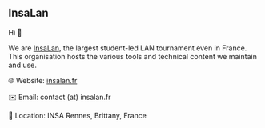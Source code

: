 ## InsaLan

Hi 👋

We are [InsaLan](https://insalan.fr), the largest student-led LAN tournament even in France.
This organisation hosts the various tools and technical content we maintain and use.

🌐 Website: [insalan.fr](https://insalan.fr/)

✉️ Email: contact (at) insalan.fr

🧭 Location: INSA Rennes, Brittany, France

<!--

**Here are some ideas to get you started:**

🙋‍♀️ A short introduction - what is your organization all about?
🌈 Contribution guidelines - how can the community get involved?
👩‍💻 Useful resources - where can the community find your docs? Is there anything else the community should know?
🍿 Fun facts - what does your team eat for breakfast?
🧙 Remember, you can do mighty things with the power of [Markdown](https://docs.github.com/github/writing-on-github/getting-started-with-writing-and-formatting-on-github/basic-writing-and-formatting-syntax)
-->
